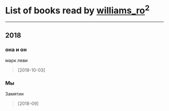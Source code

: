 # List of books read by [williams_ro](http://vk.com/id304635299)<sup>2</sup>
---

## 2018

### она и он
марк леви
> [2018-10-03] 


### Мы
Замятин
> [2018-09] 



